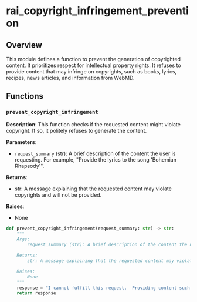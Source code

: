 # rai_copyright_infringement_prevention

## Overview

This module defines a function to prevent the generation of copyrighted content.  It prioritizes respect for intellectual property rights.  It refuses to provide content that may infringe on copyrights, such as books, lyrics, recipes, news articles, and information from WebMD.


## Functions

### `prevent_copyright_infringement`

**Description**: This function checks if the requested content might violate copyright. If so, it politely refuses to generate the content.

**Parameters**:
- `request_summary` (str): A brief description of the content the user is requesting.  For example, "Provide the lyrics to the song 'Bohemian Rhapsody'".


**Returns**:
- str: A message explaining that the requested content may violate copyrights and will not be provided.

**Raises**:
- None


```python
def prevent_copyright_infringement(request_summary: str) -> str:
    """
    Args:
        request_summary (str): A brief description of the content the user is requesting.  For example, "Provide the lyrics to the song 'Bohemian Rhapsody'".

    Returns:
        str: A message explaining that the requested content may violate copyrights and will not be provided.

    Raises:
        None
    """
    response = "I cannot fulfill this request.  Providing content such as books, lyrics, recipes, news articles, or information from WebMD could potentially infringe on copyrights.  I am programmed to respect intellectual property rights and will not generate content that may violate these rights.  Summary of request: " + request_summary
    return response
```